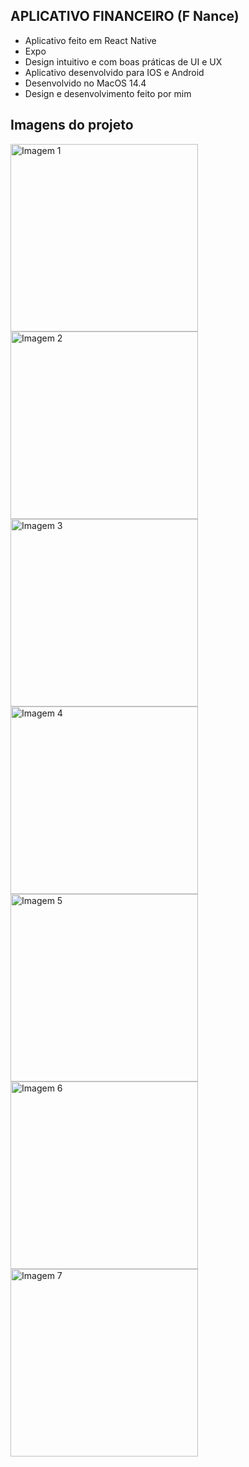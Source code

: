## APLICATIVO FINANCEIRO (F Nance)

- Aplicativo feito em React Native
- Expo
- Design intuitivo e com boas práticas de UI e UX
- Aplicativo desenvolvido para IOS e Android
- Desenvolvido no MacOS 14.4
- Design e desenvolvimento feito por mim

## Imagens do projeto
<img width="300" alt="Imagem 1" src="https://github.com/herbertribeiro19/AwesomeProject/assets/84207944/b7a1d1cf-2fb0-4a36-a911-64bc6564b1dc">
<img width="300" alt="Imagem 2" src="https://github.com/herbertribeiro19/AwesomeProject/assets/84207944/58921e43-741b-44e0-9a13-70cd1c876a5b">
<img width="300" alt="Imagem 3" src="https://github.com/herbertribeiro19/AwesomeProject/assets/84207944/5cf1eaf4-456e-4ad2-93ee-1e84b8cdc036">
<img width="300" alt="Imagem 4" src="https://github.com/herbertribeiro19/AwesomeProject/assets/84207944/42adf704-c92c-4cb9-9b9e-29b609293268">
<img width="300" alt="Imagem 5" src="https://github.com/herbertribeiro19/AwesomeProject/assets/84207944/50fbdac7-46c5-4097-933b-7a06f9a7baf5">
<img width="300" alt="Imagem 6" src="https://github.com/herbertribeiro19/AwesomeProject/assets/84207944/0f2f7c92-577b-4660-a33a-d4a20059bae7">
<img width="300" alt="Imagem 7" src="https://github.com/herbertribeiro19/AwesomeProject/assets/84207944/313ccfb6-cb4d-4cb7-8f66-013f7e45db31">



